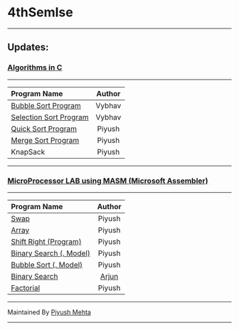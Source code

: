 # 4thSemIse
----------
## Updates:
### [Algorithms in C](https://github.com/piyush97/4thSemIse/tree/master/Algorithm%20Lab%20Programs%20C)
-----

| Program Name | Author |
|:-------|:------:|
| [Bubble Sort Program](https://github.com/piyush97/4thSemIse/blob/master/Algorithm%20Lab%20Programs%20C/BubbleSort.c) | Vybhav|
[Selection Sort Program](https://github.com/piyush97/4thSemIse/blob/master/Algorithm%20Lab%20Programs%20C/SelectionSort.c)|Vybhav|
[Quick Sort Program](https://github.com/piyush97/4thSemIse/blob/master/Algorithm%20Lab%20Programs%20C/QuickSort.c)|Piyush|
[Merge Sort Program](https://github.com/piyush97/4thSemIse/blob/master/Algorithm%20Lab%20Programs%20C/MergeSort.c)|Piyush|
|KnapSack|Piyush|
-----------

### [MicroProcessor LAB using MASM (Microsoft Assembler)](https://github.com/piyush97/4thSemIse/tree/master/MicroProcessor%20Lab%20Programs)
------

| Program Name | Author |
|:-------|:------:|
[Swap](https://github.com/piyush97/4thSemIse/blob/master/MicroProcessor%20Lab%20Programs/swap.asm)|Piyush|
[Array](https://github.com/piyush97/4thSemIse/blob/master/MicroProcessor%20Lab%20Programs/array.asm)|Piyush|
[Shift Right (Program)](https://github.com/piyush97/4thSemIse/blob/master/MicroProcessor%20Lab%20Programs/ShiftRight.asm)|Piyush|
[Binary Search (. Model)](https://github.com/piyush97/4thSemIse/blob/master/MicroProcessor%20Lab%20Programs/BINARY%20SEARCH%20(dot%20Model)%20.asm)|Piyush|
[Bubble Sort (. Model)](https://github.com/piyush97/4thSemIse/blob/master/MicroProcessor%20Lab%20Programs/Bubble%20Sort%20(dot%20model).asm)|Piyush|
[Binary Search](https://github.com/piyush97/4thSemIse/blob/master/MicroProcessor%20Lab%20Programs/Binary%20Search.asm)|[Arjun](https://github.com/arjun-rao)|
[Factorial](https://github.com/piyush97/4thSemIse/blob/master/MicroProcessor%20Lab%20Programs/factorial.asm)|Piyush|

-----------------
Maintained By [Piyush Mehta](https://github.com/piyush97)

------------------
